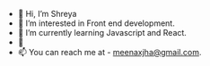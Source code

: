 - 👋 Hi, I’m Shreya
- 👀 I’m interested in Front end development.
- 🌱 I’m currently learning Javascript and React.
- 💞️
- 📫 You can reach me at - meenaxjha@gmail.com.

<!---
Shreya388/Shreya388 is a ✨ special ✨ repository because its `README.md` (this file) appears on your GitHub profile.
You can click the Preview link to take a look at your changes.
--->
